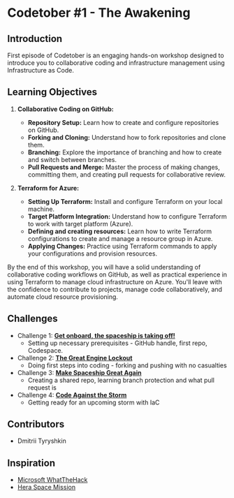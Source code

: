 # Codetober #1 - The Awakening

## Introduction

First episode of Codetober is an engaging hands-on workshop designed to introduce you to collaborative coding and infrastructure management using Infrastructure as Code.

## Learning Objectives

1. **Collaborative Coding on GitHub:**
   - **Repository Setup:** Learn how to create and configure repositories on GitHub.
   - **Forking and Cloning:** Understand how to fork repositories and clone them.
   - **Branching:** Explore the importance of branching and how to create and switch between branches.
   - **Pull Requests and Merge:** Master the process of making changes, committing them, and creating pull requests for collaborative review.

2. **Terraform for Azure:**
   - **Setting Up Terraform:** Install and configure Terraform on your local machine.
   - **Target Platform Integration:** Understand how to configure Terraform to work with target platform (Azure).
   - **Defining and creating resources:** Learn how to write Terraform configurations to create and manage a resource group in Azure.
   - **Applying Changes:** Practice using Terraform commands to apply your configurations and provision resources.


By the end of this workshop, you will have a solid understanding of collaborative coding workflows on GitHub, as well as practical experience in using Terraform to manage cloud infrastructure on Azure. You'll leave with the confidence to contribute to projects, manage code collaboratively, and automate cloud resource provisioning.

## Challenges
- Challenge 1: **[Get onboard, the spaceship is taking off!](Challenges/Challenge-01.md)**
   - Setting up necessary prerequisites - GitHub handle, first repo, Codespace.
- Challenge 2: **[The Great Engine Lockout](Challenges/Challenge-02.md)**
   - Doing first steps into coding - forking and pushing with no casualties
- Challenge 3: **[Make Spaceship Great Again](Challenges/Challenge-03.md)**
   - Creating a shared repo, learning branch protection and what pull request is
- Challenge 4: **[Code Against the Storm](Challenges/Challenge-04.md)**
   - Getting ready for an upcoming storm with IaC

## Contributors
- Dmitrii Tyryshkin

## Inspiration
- [Microsoft WhatTheHack](https://microsoft.github.io/WhatTheHack/)
- [Hera Space Mission](https://www.heramission.space/)
